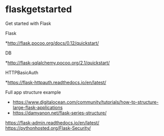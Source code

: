 # flaskgetstarted
Get started with Flask

Flask

*http://flask.pocoo.org/docs/0.12/quickstart/

DB

*http://flask-sqlalchemy.pocoo.org/2.1/quickstart/

HTTPBasicAuth

*https://flask-httpauth.readthedocs.io/en/latest/

Full app structure example

* https://www.digitalocean.com/community/tutorials/how-to-structure-large-flask-applications
* https://damyanon.net/flask-series-structure/

https://flask-admin.readthedocs.io/en/latest/
https://pythonhosted.org/Flask-Security/
